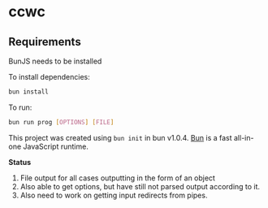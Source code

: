 # ccwc
## Requirements
BunJS needs to be installed

To install dependencies:

```bash
bun install
```

To run:

```bash
bun run prog [OPTIONS] [FILE]
```

This project was created using `bun init` in bun v1.0.4. [Bun](https://bun.sh) is a fast all-in-one JavaScript runtime.


**Status**
1. File output for all cases outputting in the form of an object
2. Also able to get options, but have still not parsed output according to it.
3. Also need to work on getting input redirects from pipes.

